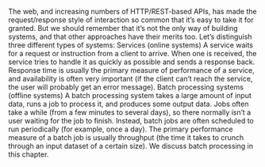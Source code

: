 The web, and increasing numbers of HTTP/REST-based APIs, has made the request/response style of
interaction so common that it’s easy to take it for granted. But we should remember that it’s not
the only way of building systems, and that other approaches have their merits too. Let’s distinguish
three different types of systems: Services (online systems) 
A service waits for a request or instruction from a client to arrive. When one is received, the
service tries to handle it as quickly as possible and sends a response back. Response time is
usually the primary measure of performance of a service, and availability is often very important
(if the client can’t reach the service, the user will probably get an error message). Batch processing systems (offline systems) 
A batch processing system takes a large amount of input data, runs a job to process it, and
produces some output data. Jobs often take a while (from a few minutes to several days), so there
normally isn’t a user waiting for the job to finish. Instead, batch jobs are often scheduled to
run periodically (for example, once a day). The primary performance measure of a batch job is
usually throughput (the time it takes to crunch through an input dataset of a certain size). We
discuss batch processing in this chapter.